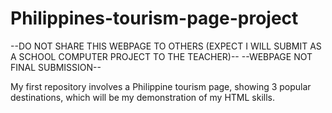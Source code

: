 # Philippines-tourism-page-project

--DO NOT SHARE THIS WEBPAGE TO OTHERS (EXPECT I WILL SUBMIT AS A SCHOOL COMPUTER PROJECT TO THE TEACHER)--
--WEBPAGE NOT FINAL SUBMISSION--

My first repository involves a Philippine tourism page, showing 3 popular destinations, which will be my demonstration of my HTML skills.
